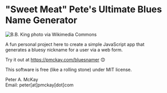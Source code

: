 # "Sweet Meat" Pete's Ultimate Blues Name Generator

![B.B. King photo via Wikimedia Commons](https://upload.wikimedia.org/wikipedia/commons/thumb/e/e5/B.B._King_3011710048.jpg/1280px-B.B._King_3011710048.jpg)

A fun personal project here to create a simple JavaScript app that generates a bluesy nickname for a user via a web form.

Try it out at https://pmckay.com/bluesnamer 😊

This software is free (like a rolling stone) under MIT license.

Peter A. McKay        
Email: peter[at]pmckay[dot]com      
